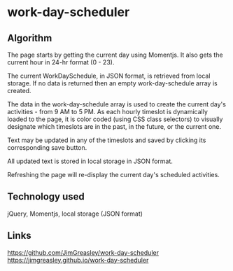 # work-day-scheduler


## Algorithm

The page starts by getting the current day using Momentjs.
It also gets the current hour in 24-hr format (0 - 23).

The current WorkDaySchedule, in JSON format, is retrieved from local storage.
If no data is returned then an empty work-day-schedule array is created.

The data in the work-day-schedule array is used to create the current day's activities - from 9 AM to 5 PM.
As each hourly timeslot is dynamically loaded to the page, it is color coded (using CSS class selectors) to visually designate which timeslots are in the past, in the future, or the current one.

Text may be updated in any of the timeslots and saved by clicking its corresponding save button.

All updated text is stored in local storage in JSON format.

Refreshing the page will re-display the current day's scheduled activities.

## Technology used
jQuery, Momentjs, local storage (JSON format)


## Links
https://github.com/JimGreasley/work-day-scheduler
https://jimgreasley.github.io/work-day-scheduler

